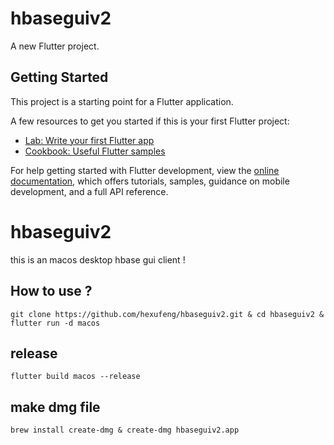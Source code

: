 # hbaseguiv2

A new Flutter project.

## Getting Started

This project is a starting point for a Flutter application.

A few resources to get you started if this is your first Flutter project:

- [Lab: Write your first Flutter app](https://docs.flutter.dev/get-started/codelab)
- [Cookbook: Useful Flutter samples](https://docs.flutter.dev/cookbook)

For help getting started with Flutter development, view the
[online documentation](https://docs.flutter.dev/), which offers tutorials,
samples, guidance on mobile development, and a full API reference.
# hbaseguiv2

this is an macos desktop hbase gui client !

## How to use ?
``
git clone https://github.com/hexufeng/hbaseguiv2.git &
cd hbaseguiv2 &
flutter run -d macos
``
## release
``
flutter build macos --release
``
## make dmg file
``
brew install create-dmg &
create-dmg hbaseguiv2.app
``

